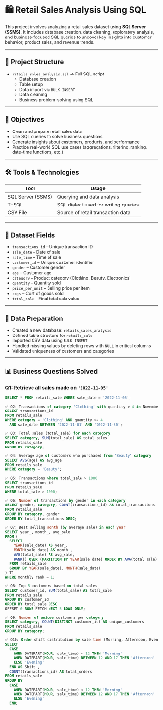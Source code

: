 # 🛍️ Retail Sales Analysis Using SQL

This project involves analyzing a retail sales dataset using **SQL Server (SSMS)**. It includes database creation, data cleaning, exploratory analysis, and business-focused SQL queries to uncover key insights into customer behavior, product sales, and revenue trends.

---

## 📂 Project Structure

- `retails_sales_analysis.sql` → Full SQL script
  - Database creation
  - Table setup
  - Data import via `BULK INSERT`
  - Data cleaning
  - Business problem-solving using SQL

---

## 🧠 Objectives

- Clean and prepare retail sales data
- Use SQL queries to solve business questions
- Generate insights about customers, products, and performance
- Practice real-world SQL use cases (aggregations, filtering, ranking, date-time functions, etc.)

---

## 🛠️ Tools & Technologies

| Tool              | Usage                                  |
|-------------------|-----------------------------------------|
| SQL Server (SSMS) | Querying and data analysis              |
| T-SQL             | SQL dialect used for writing queries    |
| CSV File          | Source of retail transaction data       |

---

## 🧾 Dataset Fields

- `transactions_id` – Unique transaction ID  
- `sale_date` – Date of sale  
- `sale_time` – Time of sale  
- `customer_id` – Unique customer identifier  
- `gender` – Customer gender  
- `age` – Customer age  
- `category` – Product category (Clothing, Beauty, Electronics)  
- `quantity` – Quantity sold  
- `price_per_unit` – Selling price per item  
- `cogs` – Cost of goods sold  
- `total_sale` – Final total sale value  

---

## 🧹 Data Preparation

- Created a new database: `retails_sales_analysis`
- Defined table structure for `retails_sale`
- Imported CSV data using `BULK INSERT`
- Handled missing values by deleting rows with `NULL` in critical columns
- Validated uniqueness of customers and categories

---

## 📊 Business Questions Solved

### Q1: Retrieve all sales made on `'2022-11-05'`
```sql
SELECT * FROM retails_sale WHERE sale_date = '2022-11-05';

✅ Q2: Transactions of category 'Clothing' with quantity ≥ 4 in November 2022
SELECT transactions_id 
FROM retails_sale 
WHERE category = 'Clothing' AND quantity >= 4 
  AND sale_date BETWEEN '2022-11-01' AND '2022-11-30';

✅ Q3: Total sales (total_sale) for each category
SELECT category, SUM(total_sale) AS total_sales
FROM retails_sale
GROUP BY category;

✅ Q4: Average age of customers who purchased from 'Beauty' category
SELECT AVG(age) AS avg_age 
FROM retails_sale 
WHERE category = 'Beauty';

✅ Q5: Transactions where total_sale > 1000
SELECT transactions_id 
FROM retails_sale 
WHERE total_sale > 1000;

✅ Q6: Number of transactions by gender in each category
SELECT gender, category, COUNT(transactions_id) AS total_transactions
FROM retails_sale
GROUP BY category, gender
ORDER BY total_transactions DESC;

✅ Q7: Best selling month (by average sale) in each year
SELECT year_, month_, avg_sale 
FROM (
  SELECT 
    YEAR(sale_date) AS year_, 
    MONTH(sale_date) AS month_, 
    AVG(total_sale) AS avg_sale,
    RANK() OVER (PARTITION BY YEAR(sale_date) ORDER BY AVG(total_sale) DESC) AS monthly_rank
  FROM retails_sale
  GROUP BY YEAR(sale_date), MONTH(sale_date)
) T1
WHERE monthly_rank = 1;

✅ Q8: Top 5 customers based on total sales
SELECT customer_id, SUM(total_sale) AS total_sale 
FROM retails_sale 
GROUP BY customer_id 
ORDER BY total_sale DESC 
OFFSET 0 ROWS FETCH NEXT 5 ROWS ONLY;

✅ Q9: Number of unique customers per category
SELECT category, COUNT(DISTINCT customer_id) AS unique_customers
FROM retails_sale
GROUP BY category;

✅ Q10: Order shift distribution by sale time (Morning, Afternoon, Evening)
SELECT 
  CASE 
    WHEN DATEPART(HOUR, sale_time) < 12 THEN 'Morning'
    WHEN DATEPART(HOUR, sale_time) BETWEEN 12 AND 17 THEN 'Afternoon'
    ELSE 'Evening'
  END AS Shift_,
  COUNT(transactions_id) AS total_orders
FROM retails_sale
GROUP BY 
  CASE 
    WHEN DATEPART(HOUR, sale_time) < 12 THEN 'Morning'
    WHEN DATEPART(HOUR, sale_time) BETWEEN 12 AND 17 THEN 'Afternoon'
    ELSE 'Evening'
  END;


